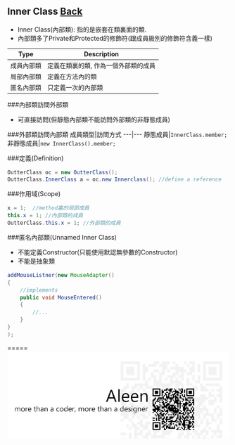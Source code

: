 ## Inner Class [Back](./../Java.md)

- Inner Class(內部類): 指的是嵌套在類裏面的類.
- 內部類多了Private和Protected的修飾符(跟成員級別的修飾符含義一樣)

Type|Description
---|---
成員內部類|定義在類裏的類, 作為一個外部類的成員
局部內部類|定義在方法內的類
匿名內部類|只定義一次的內部類

###內部類訪問外部類
- 可直接訪問(但靜態內部類不能訪問外部類的非靜態成員)

###外部類訪問內部類
成員類型|訪問方式
---|---
靜態成員|```InnerClass.member;```
非靜態成員|```new InnerClass().member;```

###定義(Definition)
```Java
OutterClass oc = new OutterClass();
OutterClass.InnerClass a = oc.new Innerclass();	//define a reference
```

###作用域(Scope)
```Java
x = 1;	//method裏的局部成員
this.x = 1;	//內部類的成員
OutterClass.this.x = 1;	//外部類的成員
```

###匿名內部類(Unnamed Inner Class)
- 不能定義Constructor(只能使用默認無參數的Constructor)
- 不能是抽象類

```Java
addMouseListner(new MouseAdapter()
{
	//implements
	public void MouseEntered()
	{
		//...
	}
}
);
```

=====
<a href="http://aleen42.github.io/" target="_blank" ><img src="./../../../pic/tail.gif"></a>
